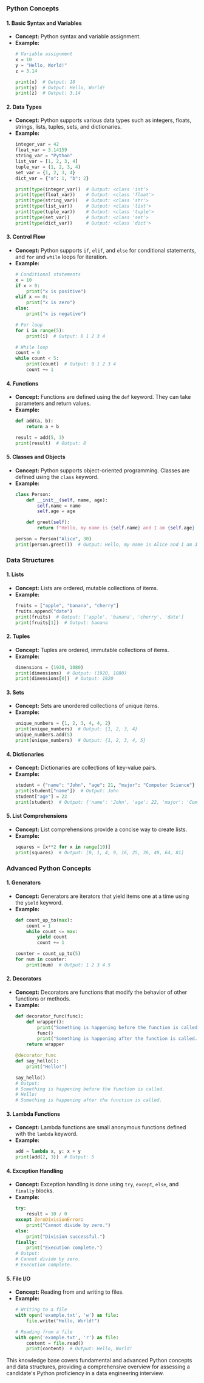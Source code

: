 ### Python Concepts

#### 1. Basic Syntax and Variables

- **Concept:** Python syntax and variable assignment.
- **Example:**
  ```python
  # Variable assignment
  x = 10
  y = "Hello, World!"
  z = 3.14
  
  print(x)  # Output: 10
  print(y)  # Output: Hello, World!
  print(z)  # Output: 3.14
  ```

#### 2. Data Types

- **Concept:** Python supports various data types such as integers, floats, strings, lists, tuples, sets, and dictionaries.
- **Example:**
  ```python
  integer_var = 42
  float_var = 3.14159
  string_var = "Python"
  list_var = [1, 2, 3, 4]
  tuple_var = (1, 2, 3, 4)
  set_var = {1, 2, 3, 4}
  dict_var = {"a": 1, "b": 2}
  
  print(type(integer_var))  # Output: <class 'int'>
  print(type(float_var))    # Output: <class 'float'>
  print(type(string_var))   # Output: <class 'str'>
  print(type(list_var))     # Output: <class 'list'>
  print(type(tuple_var))    # Output: <class 'tuple'>
  print(type(set_var))      # Output: <class 'set'>
  print(type(dict_var))     # Output: <class 'dict'>
  ```

#### 3. Control Flow

- **Concept:** Python supports `if`, `elif`, and `else` for conditional statements, and `for` and `while` loops for iteration.
- **Example:**
  ```python
  # Conditional statements
  x = 10
  if x > 0:
      print("x is positive")
  elif x == 0:
      print("x is zero")
  else:
      print("x is negative")

  # For loop
  for i in range(5):
      print(i)  # Output: 0 1 2 3 4

  # While loop
  count = 0
  while count < 5:
      print(count)  # Output: 0 1 2 3 4
      count += 1
  ```

#### 4. Functions

- **Concept:** Functions are defined using the `def` keyword. They can take parameters and return values.
- **Example:**
  ```python
  def add(a, b):
      return a + b
  
  result = add(5, 3)
  print(result)  # Output: 8
  ```

#### 5. Classes and Objects

- **Concept:** Python supports object-oriented programming. Classes are defined using the `class` keyword.
- **Example:**
  ```python
  class Person:
      def __init__(self, name, age):
          self.name = name
          self.age = age

      def greet(self):
          return f"Hello, my name is {self.name} and I am {self.age} years old."

  person = Person("Alice", 30)
  print(person.greet())  # Output: Hello, my name is Alice and I am 30 years old.
  ```

### Data Structures

#### 1. Lists

- **Concept:** Lists are ordered, mutable collections of items.
- **Example:**
  ```python
  fruits = ["apple", "banana", "cherry"]
  fruits.append("date")
  print(fruits)  # Output: ['apple', 'banana', 'cherry', 'date']
  print(fruits[1])  # Output: banana
  ```

#### 2. Tuples

- **Concept:** Tuples are ordered, immutable collections of items.
- **Example:**
  ```python
  dimensions = (1920, 1080)
  print(dimensions)  # Output: (1920, 1080)
  print(dimensions[0])  # Output: 1920
  ```

#### 3. Sets

- **Concept:** Sets are unordered collections of unique items.
- **Example:**
  ```python
  unique_numbers = {1, 2, 3, 4, 4, 2}
  print(unique_numbers)  # Output: {1, 2, 3, 4}
  unique_numbers.add(5)
  print(unique_numbers)  # Output: {1, 2, 3, 4, 5}
  ```

#### 4. Dictionaries

- **Concept:** Dictionaries are collections of key-value pairs.
- **Example:**
  ```python
  student = {"name": "John", "age": 21, "major": "Computer Science"}
  print(student["name"])  # Output: John
  student["age"] = 22
  print(student)  # Output: {'name': 'John', 'age': 22, 'major': 'Computer Science'}
  ```

#### 5. List Comprehensions

- **Concept:** List comprehensions provide a concise way to create lists.
- **Example:**
  ```python
  squares = [x**2 for x in range(10)]
  print(squares)  # Output: [0, 1, 4, 9, 16, 25, 36, 49, 64, 81]
  ```

### Advanced Python Concepts

#### 1. Generators

- **Concept:** Generators are iterators that yield items one at a time using the `yield` keyword.
- **Example:**
  ```python
  def count_up_to(max):
      count = 1
      while count <= max:
          yield count
          count += 1
  
  counter = count_up_to(5)
  for num in counter:
      print(num)  # Output: 1 2 3 4 5
  ```

#### 2. Decorators

- **Concept:** Decorators are functions that modify the behavior of other functions or methods.
- **Example:**
  ```python
  def decorator_func(func):
      def wrapper():
          print("Something is happening before the function is called.")
          func()
          print("Something is happening after the function is called.")
      return wrapper

  @decorator_func
  def say_hello():
      print("Hello!")

  say_hello()
  # Output:
  # Something is happening before the function is called.
  # Hello!
  # Something is happening after the function is called.
  ```

#### 3. Lambda Functions

- **Concept:** Lambda functions are small anonymous functions defined with the `lambda` keyword.
- **Example:**
  ```python
  add = lambda x, y: x + y
  print(add(2, 3))  # Output: 5
  ```

#### 4. Exception Handling

- **Concept:** Exception handling is done using `try`, `except`, `else`, and `finally` blocks.
- **Example:**
  ```python
  try:
      result = 10 / 0
  except ZeroDivisionError:
      print("Cannot divide by zero.")
  else:
      print("Division successful.")
  finally:
      print("Execution complete.")
  # Output:
  # Cannot divide by zero.
  # Execution complete.
  ```

#### 5. File I/O

- **Concept:** Reading from and writing to files.
- **Example:**
  ```python
  # Writing to a file
  with open('example.txt', 'w') as file:
      file.write("Hello, World!")
  
  # Reading from a file
  with open('example.txt', 'r') as file:
      content = file.read()
      print(content)  # Output: Hello, World!
  ```

This knowledge base covers fundamental and advanced Python concepts and data structures, providing a comprehensive overview for assessing a candidate's Python proficiency in a data engineering interview.